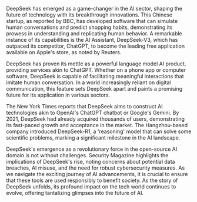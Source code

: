 DeepSeek has emerged as a game-changer in the AI sector, shaping the future of technology with its breakthrough innovations. This Chinese startup, as reported by BBC, has developed software that can simulate human conversations and predict shopping habits, demonstrating its prowess in understanding and replicating human behavior. A remarkable instance of its capabilities is the AI Assistant, DeepSeek-V3, which has outpaced its competitor, ChatGPT, to become the leading free application available on Apple's store, as noted by Reuters. 

DeepSeek has proven its mettle as a powerful language model AI product, providing services akin to ChatGPT. Whether on a phone app or computer software, DeepSeek is capable of facilitating meaningful interactions that imitate human conversation. In a world increasingly reliant on digital communication, this feature sets DeepSeek apart and paints a promising future for its application in various sectors. 

The New York Times reports that DeepSeek aims to construct AI technologies akin to OpenAI's ChatGPT chatbot or Google's Gemini. By 2021, DeepSeek had already acquired thousands of users, demonstrating its fast-paced growth and acceptance in the market. The Hangzhou-based company introduced DeepSeek-R1, a 'reasoning' model that can solve some scientific problems, marking a significant milestone in the AI landscape. 

DeepSeek's emergence as a revolutionary force in the open-source AI domain is not without challenges. Security Magazine highlights the implications of DeepSeek's rise, noting concerns about potential data breaches, AI misuse, and the need for robust cybersecurity measures. As we navigate the exciting journey of AI advancements, it is crucial to ensure that these tools are used responsibly to benefit society. As the story of DeepSeek unfolds, its profound impact on the tech world continues to evolve, offering tantalizing glimpses into the future of AI.